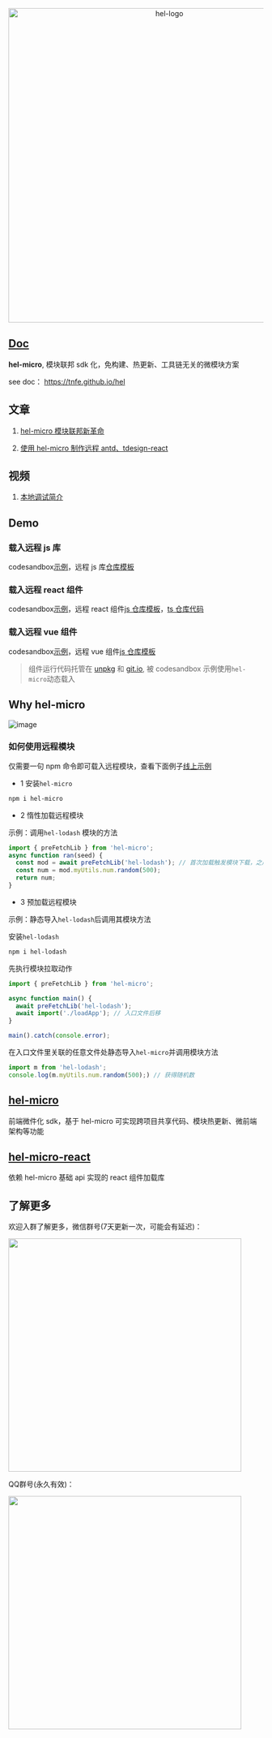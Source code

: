 <p align="center">
<img width="620px" alt="hel-logo"  src="https://user-images.githubusercontent.com/7334950/186912479-463a6788-41fd-474d-83ed-08314909d70d.png" />
</p>

## [Doc](https://tnfe.github.io/hel)

**hel-micro**, 模块联邦 sdk 化，免构建、热更新、工具链无关的微模块方案

see doc： https://tnfe.github.io/hel

## 文章

1. [hel-micro 模块联邦新革命](https://juejin.cn/post/7138792768234586148)

2. [使用 hel-micro 制作远程 antd、tdesign-react](https://juejin.cn/post/7150639599499509797)

## 视频

1. [本地调试简介](https://www.bilibili.com/video/BV1pt4y1J7g9/?vd_source=51bc50bf5f860e0d778c49b00d192cee)

## Demo

### 载入远程 js 库

codesandbox[示例](https://codesandbox.io/s/hel-lodash-zf8jh8)，远程 js 库[仓库模板](https://github.com/hel-eco/hel-tpl-remote-lib)

### 载入远程 react 组件

codesandbox[示例](https://codesandbox.io/s/demo-load-remote-react-comp-2bnpl0)，远程 react 组件[js 仓库模板](https://github.com/hel-eco/hel-tpl-remote-react-comp)，[ts 仓库代码](https://github.com/hel-eco/hel-tpl-remote-react-comp-ts)

### 载入远程 vue 组件

codesandbox[示例](https://codesandbox.io/s/demo-load-remote-vue-comp-st0295)，远程 vue 组件[js 仓库模板](https://github.com/hel-eco/hel-tpl-remote-vue-comp)

> 组件运行代码托管在 [unpkg](https://unpkg.com/hel-tpl-remote-vue-comps@1.1.3/hel_dist/index.html) 和 [git.io](https://hel-eco.github.io/hel-tpl-remote-vue-comp/index.html), 被 codesandbox 示例使用`hel-micro`动态载入

## Why hel-micro

![image](https://tnfe.gtimg.com/image/v3qm5w72nl_1659770977424.png)

### 如何使用远程模块

仅需要一句 npm 命令即可载入远程模块，查看下面例子[线上示例](https://codesandbox.io/s/hel-lodash-zf8jh8?file=/src/App.js)

- 1 安装`hel-micro`

```bash
npm i hel-micro
```

- 2 惰性加载远程模块

示例：调用`hel-lodash` 模块的方法

```ts
import { preFetchLib } from 'hel-micro';
async function ran(seed) {
  const mod = await preFetchLib('hel-lodash'); // 首次加载触发模块下载，之后会从hel-micro缓存获取
  const num = mod.myUtils.num.random(500);
  return num;
}
```

- 3 预加载远程模块

示例：静态导入`hel-lodash`后调用其模块方法

安装`hel-lodash`

```bash
npm i hel-lodash
```

先执行模块拉取动作

```ts
import { preFetchLib } from 'hel-micro';

async function main() {
  await preFetchLib('hel-lodash');
  await import('./loadApp'); // 入口文件后移
}

main().catch(console.error);
```

在入口文件里关联的任意文件处静态导入`hel-micro`并调用模块方法

```ts
import m from 'hel-lodash';
console.log(m.myUtils.num.random(500);) // 获得随机数
```

## [hel-micro](packages/hel-micro)

前端微件化 sdk，基于 hel-micro 可实现跨项目共享代码、模块热更新、微前端架构等功能

## [hel-micro-react](packages/hel-micro-react)

依赖 hel-micro 基础 api 实现的 react 组件加载库

## 了解更多
欢迎入群了解更多，微信群号(7天更新一次，可能会有延迟)：

<img width="460px" src="https://user-images.githubusercontent.com/7334950/195077415-8318c45f-f3a0-4e48-969e-74f1c99e65ba.png"></img>

QQ群号(永久有效)：

<img width="460px" src="https://user-images.githubusercontent.com/7334950/195077095-23521318-7d93-4cde-9437-e3dae4d6ae8e.png"></img>


